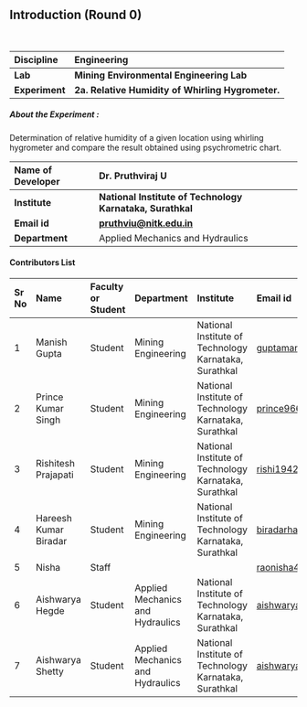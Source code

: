 ## Introduction (Round 0)

<br>

<b>Discipline | <b>Engineering
:--|:--|
<b> Lab | <b>  Mining Environmental Engineering Lab
<b> Experiment|     <b> 2a. Relative Humidity of Whirling Hygrometer.

<h5> About the Experiment : </h5>
Determination of  relative humidity of a given location using whirling hygrometer and compare the result obtained using psychrometric chart.  

<b>Name of Developer | <b> Dr. Pruthviraj U
:--|:--|
<b> Institute | <b> National Institute of Technology Karnataka, Surathkal
<b> Email id|     <b> pruthviu@nitk.edu.in
<b> Department | Applied Mechanics and Hydraulics

#### Contributors List

Sr No | Name | Faculty or Student | Department| Institute | Email id
:--|:--|:--|:--|:--|:--|
1 | Manish Gupta | Student | Mining Engineering | National Institute of Technology Karnataka, Surathkal | guptamanish870@gmail.com
2 | Prince Kumar Singh | Student | Mining Engineering | National Institute of Technology Karnataka, Surathkal |prince96611@gmail.com
3 | Rishitesh Prajapati | Student | Mining Engineering| National Institute of Technology Karnataka, Surathkal |rishi19420000@gmail.com
4 | Hareesh Kumar Biradar | Student | Mining Engineering | National Institute of Technology Karnataka, Surathkal |biradarhareesh@gmail.com
5 | Nisha | Staff | | |raonisha46@gmail.com
6 | Aishwarya Hegde | Student | Applied Mechanics and Hydraulics | National Institute of Technology Karnataka, Surathkal |aishwaryahegde29@gmail.com
7 | Aishwarya Shetty | Student | Applied Mechanics and Hydraulics | National Institute of Technology Karnataka, Surathkal |aishwarya.shetty1995@gmail.com
